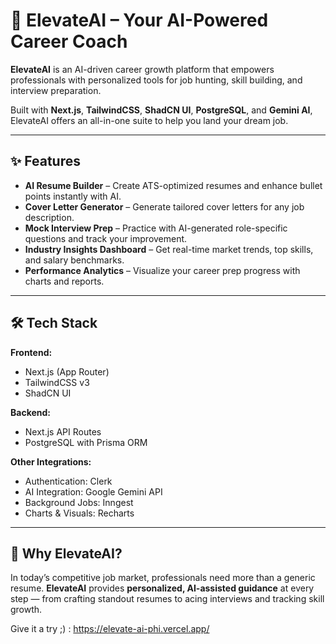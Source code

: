 # 🚀 ElevateAI – Your AI-Powered Career Coach

**ElevateAI** is an AI-driven career growth platform that empowers professionals with personalized tools for job hunting, skill building, and interview preparation.  

Built with **Next.js**, **TailwindCSS**, **ShadCN UI**, **PostgreSQL**, and **Gemini AI**, ElevateAI offers an all-in-one suite to help you land your dream job.


---

## ✨ Features

- **AI Resume Builder** – Create ATS-optimized resumes and enhance bullet points instantly with AI.
- **Cover Letter Generator** – Generate tailored cover letters for any job description.
- **Mock Interview Prep** – Practice with AI-generated role-specific questions and track your improvement.
- **Industry Insights Dashboard** – Get real-time market trends, top skills, and salary benchmarks.
- **Performance Analytics** – Visualize your career prep progress with charts and reports.

---

## 🛠 Tech Stack

**Frontend:**  
- Next.js (App Router)  
- TailwindCSS v3  
- ShadCN UI  

**Backend:**  
- Next.js API Routes  
- PostgreSQL with Prisma ORM  

**Other Integrations:**  
- Authentication: Clerk  
- AI Integration: Google Gemini API  
- Background Jobs: Inngest  
- Charts & Visuals: Recharts  

---


## 📌 Why ElevateAI?

In today’s competitive job market, professionals need more than a generic resume. **ElevateAI** provides **personalized, AI-assisted guidance** at every step — from crafting standout resumes to acing interviews and tracking skill growth.

Give it a try ;) : https://elevate-ai-phi.vercel.app/
